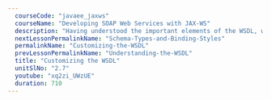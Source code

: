 ```yaml
---
  courseCode: "javaee_jaxws"
  courseName: "Developing SOAP Web Services with JAX-WS"
  description: "Having understood the important elements of the WSDL, we'll now learn some annotations that help us configure and override the various defaults that are used when the WSDL is generated."
  nextLessonPermalinkName: "Schema-Types-and-Binding-Styles"
  permalinkName: "Customizing-the-WSDL"
  prevLessonPermalinkName: "Understanding-the-WSDL"
  title: "Customizing the WSDL"
  unitSlNo: "2.7"
  youtube: "xq2zi_UWzUE"
  duration: 710
---
```

